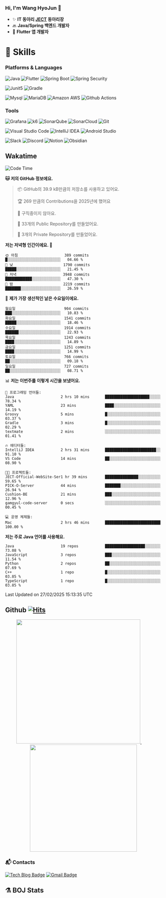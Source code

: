 ### Hi, I'm Wang HyoJun 👋
- ✨ **IT 동아리 [JECT](https://github.com/JECT-Study) 동아리장** </br>
- 🔙 **Java/Spring 백엔드 개발자** </br>
- 📲 **Flutter 앱 개발자** </br>

# 💪 Skills
### Platforms & Languages
![Java](https://img.shields.io/badge/Java-007396.svg?&style=for-the-badge&logo=Java&logoColor=white)
![Flutter](https://img.shields.io/badge/Flutter-02569B.svg?&style=for-the-badge&logo=flutter&logoColor=white)
![Spring Boot](https://img.shields.io/badge/springboot-6DB33F?style=for-the-badge&logo=springboot&logoColor=white)
![Spring Security](https://img.shields.io/badge/spring_security-6DB33F?style=for-the-badge&logo=springsecurity&logoColor=white)


![Junit5](https://img.shields.io/badge/Junit5-25A162?style=for-the-badge&logo=junit5&logoColor=white)
![Gradle](https://img.shields.io/badge/gradle-02303A?style=for-the-badge&logo=gradle&logoColor=white)

![Mysql](https://img.shields.io/badge/mysql-4479A1?style=for-the-badge&logo=mysql&logoColor=white)
![MariaDB](https://img.shields.io/badge/mariaDB-003545?style=for-the-badge&logo=mariaDB&logoColor=white)
![Amazon AWS](https://img.shields.io/badge/AWS-232F3E?style=for-the-badge&logo=amazonwebservices&logoColor=white)
![Github Actions](https://img.shields.io/badge/github_actions-2088FF?style=for-the-badge&logo=githubactions&logoColor=white)

### Tools
![Grafana](https://img.shields.io/badge/Grafana-F46800?style=for-the-badge&logo=grafana&logoColor=white)
![k6](https://img.shields.io/badge/k6-7D64FF?style=for-the-badge&logo=k6&logoColor=white)
![SonarQube](https://img.shields.io/badge/SonarQube-4E9BCD?style=for-the-badge&logo=sonarqube&logoColor=white)
![SonarCloud](https://img.shields.io/badge/SonarCloud-F3702A?style=for-the-badge&logo=sonarcloud&logoColor=white)
![Git](https://img.shields.io/badge/Git-F05032.svg?&style=for-the-badge&logo=Git&logoColor=white)

![Visual Studio Code](https://img.shields.io/badge/Visual%20Studio%20Code-007ACC.svg?&style=for-the-badge&logo=Visual%20Studio%20Code&logoColor=white)
![IntelliJ IDEA](https://img.shields.io/badge/IntelliJ%20IDEA-000000.svg?&style=for-the-badge&logo=IntelliJ%20IDEA&logoColor=white)
![Android Studio](https://img.shields.io/badge/Android_Studio-3DDC84?&style=for-the-badge&logo=androidstudio&logoColor=white)

![Slack](https://img.shields.io/badge/Slack-4A154B?style=for-the-badge&logo=slack&logoColor=white)
![Discord](https://img.shields.io/badge/Discord-5865F2?style=for-the-badge&logo=discord&logoColor=white)
![Notion](https://img.shields.io/badge/Notion-000000.svg?&style=for-the-badge&logo=Notion&logoColor=white)
![Obsidian](https://img.shields.io/badge/Obsidian-7C3AED.svg?&style=for-the-badge&logo=Obsidian&logoColor=white)
</br>

## Wakatime
<!--START_SECTION:waka-->
![Code Time](http://img.shields.io/badge/Code%20Time-487%20hrs%2019%20mins-blue)

**🐱 저의 GitHub 정보에요.** 

> 📦 GitHub의 39.9 kB만큼의 저장소를 사용하고 있어요. 
 > 
> 🏆 269 만큼의 Contributions을 2025년에 했어요
 > 
> 🚫 구직중이지 않아요.
 > 
> 📜 33개의 Public Repository를 만들었어요. 
 > 
> 🔑 3개의 Private Repository를 만들었어요. 
 > 
**저는 저녁형 인간이에요. 🦉** 

```text
🌞 아침                     389 commits         █░░░░░░░░░░░░░░░░░░░░░░░░   04.66 % 
🌆 낮　                     1790 commits        █████░░░░░░░░░░░░░░░░░░░░   21.45 % 
🌃 저녁                     3948 commits        ████████████░░░░░░░░░░░░░   47.30 % 
🌙 밤　                     2219 commits        ███████░░░░░░░░░░░░░░░░░░   26.59 % 
```
📅 **제가 가장 생산적인 날은 수요일이에요.** 

```text
월요일                      904 commits         ███░░░░░░░░░░░░░░░░░░░░░░   10.83 % 
화요일                      1541 commits        █████░░░░░░░░░░░░░░░░░░░░   18.46 % 
수요일                      1914 commits        ██████░░░░░░░░░░░░░░░░░░░   22.93 % 
목요일                      1243 commits        ████░░░░░░░░░░░░░░░░░░░░░   14.89 % 
금요일                      1251 commits        ████░░░░░░░░░░░░░░░░░░░░░   14.99 % 
토요일                      766 commits         ██░░░░░░░░░░░░░░░░░░░░░░░   09.18 % 
일요일                      727 commits         ██░░░░░░░░░░░░░░░░░░░░░░░   08.71 % 
```


📊 **저는 이번주를 이렇게 시간을 보냈어요.** 

```text
💬 프로그래밍 언어들: 
Java                     2 hrs 10 mins       ████████████████████░░░░░   78.34 % 
YAML                     23 mins             ████░░░░░░░░░░░░░░░░░░░░░   14.19 % 
Groovy                   5 mins              █░░░░░░░░░░░░░░░░░░░░░░░░   03.37 % 
Gradle                   3 mins              █░░░░░░░░░░░░░░░░░░░░░░░░   02.29 % 
textmate                 2 mins              ░░░░░░░░░░░░░░░░░░░░░░░░░   01.41 % 

🔥 에디터들: 
IntelliJ IDEA            2 hrs 31 mins       ███████████████████████░░   91.10 % 
VS Code                  14 mins             ██░░░░░░░░░░░░░░░░░░░░░░░   08.90 % 

🐱‍💻 프로젝트들: 
JECT-Official-WebSite-Ser1 hr 39 mins        ███████████████░░░░░░░░░░   59.65 % 
PICK-O-Server            44 mins             ███████░░░░░░░░░░░░░░░░░░   26.94 % 
Cushion-BE               21 mins             ███░░░░░░░░░░░░░░░░░░░░░░   12.96 % 
gamgyul-code-server      0 secs              ░░░░░░░░░░░░░░░░░░░░░░░░░   00.45 % 

💻 운영 체제들: 
Mac                      2 hrs 46 mins       █████████████████████████   100.00 % 
```

**저는 주로 Java 언어를 사용해요.** 

```text
Java                     19 repos            ██████████████████░░░░░░░   73.08 % 
JavaScript               3 repos             ███░░░░░░░░░░░░░░░░░░░░░░   11.54 % 
Python                   2 repos             ██░░░░░░░░░░░░░░░░░░░░░░░   07.69 % 
C++                      1 repo              █░░░░░░░░░░░░░░░░░░░░░░░░   03.85 % 
TypeScript               1 repo              █░░░░░░░░░░░░░░░░░░░░░░░░   03.85 % 
```




 Last Updated on 27/02/2025 15:13:35 UTC
<!--END_SECTION:waka-->

## Github [![Hits](https://hits.seeyoufarm.com/api/count/incr/badge.svg?url=https%3A%2F%2Fgithub.com%2Fgywns0417%2Fhit-counter&count_bg=%239AEB68&title_bg=%23B1D1F7&icon=&icon_color=%23E7E7E7&title=hits&edge_flat=false)](https://hits.seeyoufarm.com)

<p align="center">
  <a href="https://github.com/gywns0417">
    <img src="https://github-readme-stats.vercel.app/api?username=gywns0417&show_icons=true&theme=catppuccin_latte" width="400" style="max-width:100%;" />
  </a>
  &nbsp;
  &nbsp;
  &nbsp;
  &nbsp;
  <a href="https://github.com/gywns0417">
    <img src="https://github-readme-stats.vercel.app/api/top-langs/?username=gywns0417&layout=compact&show_icons=true&show_owner=true&theme=nord" width="345" style="max-width:100%;"/>
  </a>
</p>


### :mailbox_with_mail: Contacts
[![Tech Blog Badge](http://img.shields.io/badge/-Tech%20blog-black?style=flat-square&logo=github&link=https://king-dev.tistory.com/)](https://king.tistory.com/)
[![Gmail Badge](https://img.shields.io/badge/Gmail-d14836?style=flat-square&logo=Gmail&logoColor=white&link=mailto:gywns0417@gmail.com)](mailto:gywns0417@gmail.com)

## ⚗️ BOJ Stats

<!--[![Solved.ac Profile](http://mazassumnida.wtf/api/v2/generate_badge?boj=gywns0417)](https://solved.ac/gywns0417/)

